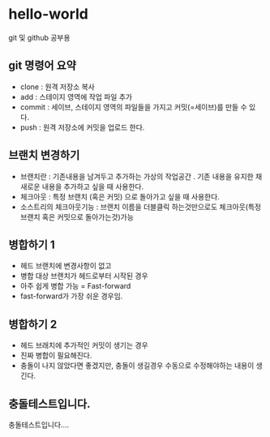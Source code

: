 # hello-world
git 및 github 공부용

## git 명령어 요약

- clone : 원격 저장소 복사
- add : 스테이지 영역에 작업 파일 추가
- commit : 세이브, 스테이지 영역의 파일들을 가지고 커밋(=세이브)를 만들 수 있다.
- push : 원격 저장소에 커밋을 업로드 한다.

## 브랜치 변경하기

- 브랜치란 : 기존내용을 남겨두고 추가하는 가상의 작업공간 . 기존 내용을 유지한 채 새로운 내용을 추가하고 싶을 때 사용한다. 
- 체크아웃 : 특정 브랜치 (혹은 커밋) 으로 돌아가고 싶을 때 사용한다.
- 소스트리의 체크아웃기능 : 브랜치 이름을 더블클릭 하는것만으로도 체크아웃(특정 브랜치 혹은 커밋으로 돌아가는것)가능

## 병합하기 1

- 헤드 브랜치에 변경사항이 없고
- 병합 대상 브랜치가 헤드로부터 시작된 경우
- 아주 쉽게 병합 가능 = Fast-forward
- fast-forward가 가장 쉬운 경우임. 

## 병합하기 2

- 헤드 브래치에 추가적인 커밋이 생기는 경우
- 진짜 병합이 필요해진다.
- 충돌이 나지 않았다면 좋겠지만, 충돌이 생길경우 수동으로 수정해야하는 내용이 생긴다.

## 충돌테스트입니다.

충돌테스트입니다....